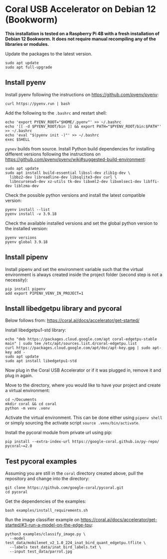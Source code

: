 # Coral USB Accelerator on Debian 12 (Bookworm)
**This installation is tested on a Raspberry Pi 4B with a fresh installation of Debian 12 Bookworm. It does not require manual recompiling any of the libraries or modules.**

Update the packages to the latest version.
  
    sudo apt update
    sudo apt full-upgrade

## Install pyenv

Install pyenv following the instructions on https://github.com/pyenv/pyenv:

    curl https://pyenv.run | bash

Add the following to the `.bashrc` and restart shell:

    echo 'export PYENV_ROOT="$HOME/.pyenv"' >> ~/.bashrc
    echo '[[ -d $PYENV_ROOT/bin ]] && export PATH="$PYENV_ROOT/bin:$PATH"' >> ~/.bashrc
    echo 'eval "$(pyenv init -)"' >> ~/.bashrc
    exec $SHELL

`pynev` builds from source. Install Python build dependencies for installing different versions following the instructions on https://github.com/pyenv/pyenv/wiki#suggested-build-environment:
    
    sudo apt update
    sudo apt install build-essential libssl-dev zlib1g-dev \
      libbz2-dev libreadline-dev libsqlite3-dev curl \
      libncursesw5-dev xz-utils tk-dev libxml2-dev libxmlsec1-dev libffi-dev liblzma-dev

Check the possible python versions and install the latest compatible version:

    pyenv install --list
    pyenv install -v 3.9.18
    
Check the available installed versions and set the global python version to the installed version:

    pyenv versions
    pyenv global 3.9.18

## Install pipenv

Install pipenv and set the environment variable such that the virtual environment is always created inside the project folder (second step is not a necessity):

    pip install pipenv
    add export PIPENV_VENV_IN_PROJECT=1

## Install libedgetpu library and pycoral

Below follows from: https://coral.ai/docs/accelerator/get-started/

Install libedgetpu1-std library:

    echo "deb https://packages.cloud.google.com/apt coral-edgetpu-stable main" | sudo tee /etc/apt/sources.list.d/coral-edgetpu.list
    curl https://packages.cloud.google.com/apt/doc/apt-key.gpg | sudo apt-key add -
    sudo apt update
    sudo apt install libedgetpu1-std

Now plug in the Coral USB Accelerator or if it was plugged in, remove it and plug in again.

Move to the directory, where you would like to have your project and create a virtual environment:

    cd ~/Documents
    mkdir coral && cd coral
    python -m venv .venv

Activate the virtual environment. This can be done either using `pipenv shell` or simply sourcing the activate script `source .venv/bin/activate`. 

Install the pycoral module from private url using pip:
    
    pip install --extra-index-url https://google-coral.github.io/py-repo/ pycoral~=2.0

## Test pycoral examples

Assuming you are still in the `coral` directory created above, pull the repository and change into the directory:

    git clone https://github.com/google-coral/pycoral.git
    cd pycoral

Get the dependencies of the examples:

    bash examples/install_requirements.sh

Run the image classifier example on https://coral.ai/docs/accelerator/get-started/#3-run-a-model-on-the-edge-tpu:

    python3 examples/classify_image.py \
      --model test_data/mobilenet_v2_1.0_224_inat_bird_quant_edgetpu.tflite \
      --labels test_data/inat_bird_labels.txt \
      --input test_data/parrot.jpg


